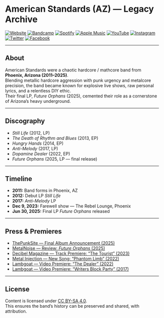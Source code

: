 # American Standards (AZ) — Legacy Archive

[![Website](https://img.shields.io/badge/Website-americanstandards.github.io-blue?style=for-the-badge)](https://americanstandards.github.io/AmericanStandards/)
[![Bandcamp](https://img.shields.io/badge/Bandcamp-Stream-green?style=for-the-badge&logo=bandcamp)](https://americanstndrds.bandcamp.com/)
[![Spotify](https://img.shields.io/badge/Spotify-Listen-brightgreen?style=for-the-badge&logo=spotify)](https://open.spotify.com/artist/6umD0mkxpmhNFEn5AgPAhp)
[![Apple Music](https://img.shields.io/badge/Apple_Music-Stream-red?style=for-the-badge&logo=applemusic)](https://music.apple.com/us/artist/american-standards/583200123)
[![YouTube](https://img.shields.io/badge/YouTube-Subscribe-FF0000?style=for-the-badge&logo=youtube)](https://www.youtube.com/@AmericanStandardsAZ)
[![Instagram](https://img.shields.io/badge/Instagram-Follow-E4405F?style=for-the-badge&logo=instagram)](https://www.instagram.com/americanstandards/)
[![Twitter](https://img.shields.io/badge/Twitter-Follow-1DA1F2?style=for-the-badge&logo=twitter)](https://x.com/americanstndrds)
[![Facebook](https://img.shields.io/badge/Facebook-Follow-1877F2?style=for-the-badge&logo=facebook)](https://www.facebook.com/AmericanStandards/)

---

## About
American Standards were a chaotic hardcore / mathcore band from **Phoenix, Arizona (2011–2025)**.  
Blending metallic hardcore aggression with punk urgency and metalcore precision, the band became known for explosive live shows, raw personal lyrics, and a relentless DIY ethic.  
Their final LP, *Future Orphans* (2025), cemented their role as a cornerstone of Arizona’s heavy underground.

---

## Discography
- *Still Life* (2012, LP)  
- *The Death of Rhythm and Blues* (2013, EP)  
- *Hungry Hands* (2014, EP)  
- *Anti-Melody* (2017, LP)  
- *Dopamine Dealer* (2022, EP)  
- *Future Orphans* (2025, LP — final release)  

---

## Timeline
- **2011:** Band forms in Phoenix, AZ  
- **2012:** Debut LP *Still Life*  
- **2017:** *Anti-Melody* LP  
- **Dec 9, 2023:** Farewell show — The Rebel Lounge, Phoenix  
- **Jun 30, 2025:** Final LP *Future Orphans* released  

---

<section id="press">
  <h2>Press & Premieres</h2>
  <ul>
    <li>
      <a href="https://www.thepunksite.com/news/american-standards-release-final-album-future-orphans/" target="_blank" rel="noopener">
        ThePunkSite — Final Album Announcement (2025)
      </a>
    </li>
    <li>
      <a href="https://metalnoise.net/2025/06/review-american-standards-future-orphans" target="_blank" rel="noopener">
        MetalNoise — Review: <em>Future Orphans</em> (2025)
      </a>
    </li>
    <li>
      <a href="https://www.decibelmagazine.com/2023/01/10/track-premiere-american-standards-the-tourist/" target="_blank" rel="noopener">
        Decibel Magazine — Track Premiere: “The Tourist” (2023)
      </a>
    </li>
    <li>
      <a href="https://metalinjection.net/new-music/get-torn-limb-from-limb-by-american-standards-new-song-phantom-limb" target="_blank" rel="noopener">
        Metal Injection — New Song: “Phantom Limb” (2022)
      </a>
    </li>
    <li>
      <a href="https://lambgoat.com/features/409/american-standards-the-dealer-video-premiere" target="_blank" rel="noopener">
        Lambgoat — Video Premiere: “The Dealer” (2022)
      </a>
    </li>
    <li>
      <a href="https://lambgoat.com/features/357/american-standards-writers-block-party-video-premiere" target="_blank" rel="noopener">
        Lambgoat — Video Premiere: “Writers Block Party” (2017)
      </a>
    </li>
  </ul>
</section>

---

## License
Content is licensed under [CC BY-SA 4.0](https://creativecommons.org/licenses/by-sa/4.0/).  
This ensures the band’s history can be preserved and shared, with attribution.  
